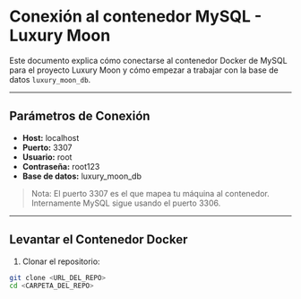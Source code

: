 # Conexión al contenedor MySQL - Luxury Moon

Este documento explica cómo conectarse al contenedor Docker de MySQL para el proyecto Luxury Moon y cómo empezar a trabajar con la base de datos `luxury_moon_db`.

---

## Parámetros de Conexión

- **Host:** localhost  
- **Puerto:** 3307  
- **Usuario:** root  
- **Contraseña:** root123  
- **Base de datos:** luxury_moon_db  

> Nota: El puerto 3307 es el que mapea tu máquina al contenedor. Internamente MySQL sigue usando el puerto 3306.

---

## Levantar el Contenedor Docker

1. Clonar el repositorio:

```bash
git clone <URL_DEL_REPO>
cd <CARPETA_DEL_REPO>

